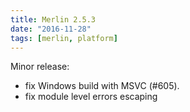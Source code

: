 ```yaml
---
title: Merlin 2.5.3
date: "2016-11-28"
tags: [merlin, platform]
---
```


Minor release:
- fix Windows build with MSVC (#605).
- fix module level errors escaping